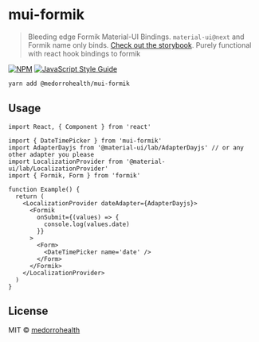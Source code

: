 # mui-formik

> Bleeding edge Formik Material-UI Bindings. `material-ui@next` and Formik name only binds. [Check out the storybook](https://medorrohealth.github.io/mui-formik/). Purely functional with react hook bindings to formik

[![NPM](https://img.shields.io/npm/v/mui-formik.svg)](https://www.npmjs.com/package/mui-formik) [![JavaScript Style Guide](https://img.shields.io/badge/code_style-standard-brightgreen.svg)](https://standardjs.com)

```bash
yarn add @medorrohealth/mui-formik
```

## Usage

```tsx
import React, { Component } from 'react'

import { DateTimePicker } from 'mui-formik'
import AdapterDayjs from '@material-ui/lab/AdapterDayjs' // or any other adapter you please
import LocalizationProvider from '@material-ui/lab/LocalizationProvider'
import { Formik, Form } from 'formik'

function Example() {
  return (
    <LocalizationProvider dateAdapter={AdapterDayjs}>
      <Formik
        onSubmit={(values) => {
          console.log(values.date)
        }}
      >
        <Form>
          <DateTimePicker name='date' />
        </Form>
      </Formik>
    </LocalizationProvider>
  )
}
```

## License

MIT © [medorrohealth](https://github.com/medorrohealth)
